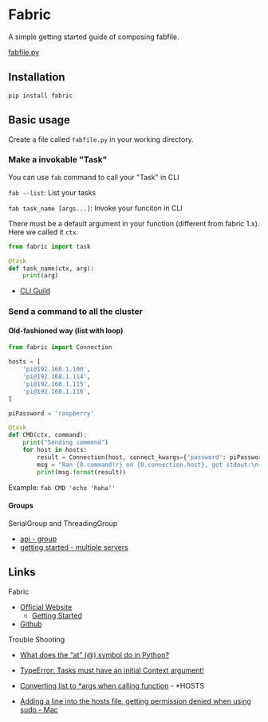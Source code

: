 # Fabric

A simple getting started guide of composing fabfile.

[fabfile.py](FabricBasic/fabfile.py)

## Installation

`pip install fabric`

## Basic usage

Create a file called `fabfile.py` in your working directory.

### Make a invokable "Task"

You can use `fab` command to call your "Task" in CLI

`fab --list`: List your tasks

`fab task_name [args...]`: Invoke your funciton in CLI

There must be a default argument in your function (different from fabric 1.x). Here we called it `ctx`.

```python
from fabric import task

@task
def task_name(ctx, arg):
    print(arg)
```

* [CLI Guild](http://docs.pyinvoke.org/en/latest/getting-started.html)

### Send a command to all the cluster

#### Old-fashioned way (list with loop)

```python
from fabric import Connection

hosts = [
    'pi@192.168.1.100',
    'pi@192.168.1.114',
    'pi@192.168.1.115',
    'pi@192.168.1.116',
]

piPassword = 'raspberry'

@task
def CMD(ctx, command):
    print("Sending commend")
    for host in hosts:
        result = Connection(host, connect_kwargs={'password': piPassword}).run(command, hide=True)
        msg = "Ran {0.command!r} on {0.connection.host}, got stdout:\n{0.stdout}"
        print(msg.format(result))
```

Example: `fab CMD 'echo 'haha''`

#### Groups

SerialGroup and ThreadingGroup

* [api - group](http://docs.fabfile.org/en/2.4/api/group.html)
* [getting started - multiple servers](http://docs.fabfile.org/en/2.4/getting-started.html#multiple-servers)

## Links

Fabric

* [Official Website](https://www.fabfile.org/)
    * [Getting Started](https://docs.fabfile.org/en/latest/getting-started.html#)
* [Github](https://github.com/fabric/fabric/)

Trouble Shooting

* [What does the “at” (@) symbol do in Python?](https://stackoverflow.com/questions/6392739/what-does-the-at-symbol-do-in-python)
* [TypeError: Tasks must have an initial Context argument!](https://github.com/pyinvoke/invoke/issues/362)
* [Converting list to *args when calling function](https://stackoverflow.com/questions/3941517/converting-list-to-args-when-calling-function) - *HOSTS

* [Adding a line into the hosts file, getting permission denied when using sudo - Mac](https://superuser.com/questions/538760/adding-a-line-into-the-hosts-file-getting-permission-denied-when-using-sudo-m)
